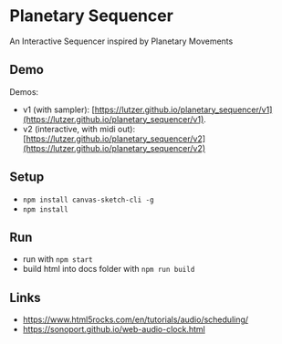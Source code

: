 # Planetary Sequencer

An Interactive Sequencer inspired by Planetary Movements

## Demo

Demos: 
* v1 (with sampler): [https://lutzer.github.io/planetary_sequencer/v1](https://lutzer.github.io/planetary_sequencer/v1).
* v2 (interactive, with midi out): [https://lutzer.github.io/planetary_sequencer/v2](https://lutzer.github.io/planetary_sequencer/v2)

## Setup

* `npm install canvas-sketch-cli -g`
* `npm install`

## Run

* run with `npm start`
* build html into docs folder with `npm run build`

## Links

* https://www.html5rocks.com/en/tutorials/audio/scheduling/
* https://sonoport.github.io/web-audio-clock.html